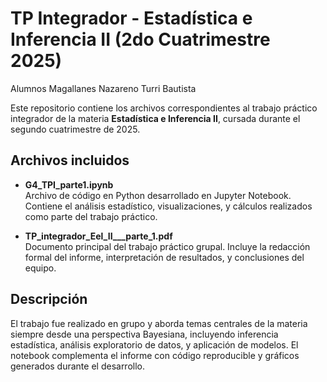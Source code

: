 # TP Integrador - Estadística e Inferencia II (2do Cuatrimestre 2025)
Alumnos
Magallanes Nazareno
Turri Bautista

Este repositorio contiene los archivos correspondientes al trabajo práctico integrador de la materia **Estadística e Inferencia II**, cursada durante el segundo cuatrimestre de 2025.

## Archivos incluidos

- **G4_TPI_parte1.ipynb**  
  Archivo de código en Python desarrollado en Jupyter Notebook. Contiene el análisis estadístico, visualizaciones, y cálculos realizados como parte del trabajo práctico.

- **TP_integrador_Eel_II___parte_1.pdf**  
  Documento principal del trabajo práctico grupal. Incluye la redacción formal del informe, interpretación de resultados, y conclusiones del equipo.

## Descripción

El trabajo fue realizado en grupo y aborda temas centrales de la materia siempre desde una perspectiva Bayesiana, incluyendo inferencia estadística, análisis exploratorio de datos, y aplicación de modelos. El notebook complementa el informe con código reproducible y gráficos generados durante el desarrollo.

